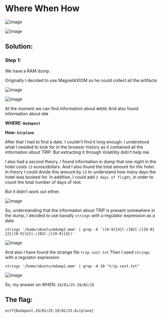 <h1>Where When How</h1>

![image](https://github.com/user-attachments/assets/3db9b11b-0341-4769-bd6a-884286f9028e)

![image](https://github.com/user-attachments/assets/5385b9ba-9250-428f-a758-16060bca9abb)

<h2>Solution: </h2>

<h3>Step 1:</h3>

We have a RAM dump. 

Originally I decided to use MagnetAXIOM so he could collect all the artifacts

![image](https://github.com/user-attachments/assets/9f48341b-5cee-46b9-8d31-608096e296b2)

![image](https://github.com/user-attachments/assets/42aefe65-8824-40c9-a6e6-930ff39f3863)

At the moment we can find information about ```WHERE```
And also found information about ```HOW```

<b>WHERE: ```Budapest```</b>

<b>How: ```Airplane```</b>

After that I had to find a date.
I couldn’t find it long enough.
I understood what I needed to look for in the browser history as it contained all the information about TRIP. 
But extracting it through Volatility didn’t help me.

I also had a second theory.
I found information in dump that one night in the hotel costs `13` euros/dollars. 
And I also found the total amount for the hotel.
In theory I could divide this amount by ```13``` to understand how many days the hotel was booked for. 
In addition, I could add `2 days of flight`, in order to count the total number of days of rest.

But it didn’t work out either.

![image](https://github.com/user-attachments/assets/2aa06ed5-23d3-40b6-90f9-3d8fd3b3d821)

So, understanding that the information about TRIP is present somewhere in the dump, I decided to use banally `strings` with a regulator expression as a date

```strings '/home/ubuntu/mdump2.mem' | grep -E '([0-9]{4}[-/]02[-/][0-9]{2}|[0-9]{2}[-/]02[-/][0-9]{4})'```

![image](https://github.com/user-attachments/assets/c0949e28-db53-48aa-ba8a-be252063b493)

And also I have found the strange file `trip cost.txt` 
Then I used `strings` with a regulator expression 

```strings '/home/ubuntu/mdump2.mem' | grep -A 10 "trip cost.txt"```

![image](https://github.com/user-attachments/assets/c11dc43e-c626-4fad-aeff-f8a358be31b9)

So, my answer on WHEN: ```24/01/25-19/02/25```

<h2>The flag:</h2>

```ectf{Budapest.24/01/25-19/02/25.Airplane}```



























